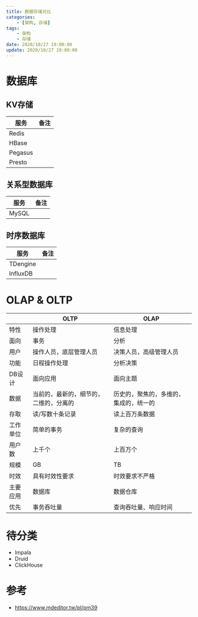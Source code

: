 ```yaml
---
title: 数据存储对比
categories: 
	- [架构, 存储]
tags:
	- 架构
	- 存储
date: 2020/10/27 19:00:00
update: 2020/10/27 19:00:00
---
```


# 数据库

## KV存储

| 服务    | 备注 |
| ------- | ---- |
| Redis   |      |
| HBase   |      |
| Pegasus |      |
| Presto  |      |

## 关系型数据库

| 服务  | 备注 |
| ----- | ---- |
| MySQL |      |

## 时序数据库

| 服务     | 备注 |
| -------- | ---- |
| TDengine |      |
| InfluxDB |      |



# OLAP & OLTP

|          | OLTP                                   | OLAP                                   |
| -------- | -------------------------------------- | -------------------------------------- |
| 特性     | 操作处理                               | 信息处理                               |
| 面向     | 事务                                   | 分析                                   |
| 用户     | 操作人员，底层管理人员                 | 决策人员，高级管理人员                 |
| 功能     | 日程操作处理                           | 分析决策                               |
| DB设计   | 面向应用                               | 面向主题                               |
| 数据     | 当前的，最新的，细节的，二维的，分离的 | 历史的，聚焦的，多维的，集成的，统一的 |
| 存取     | 读/写数十条记录                        | 读上百万条数据                         |
| 工作单位 | 简单的事务                             | 复杂的查询                             |
| 用户数   | 上千个                                 | 上百万个                               |
| 规模     | GB                                     | TB                                     |
| 时效     | 具有时效性要求                         | 时效要求不严格                         |
| 主要应用 | 数据库                                 | 数据仓库                               |
| 优先     | 事务吞吐量                             | 查询吞吐量、响应时间                   |

# 待分类

- Impala
- Druid
- ClickHouse

# 参考

- https://www.mdeditor.tw/pl/pm39

